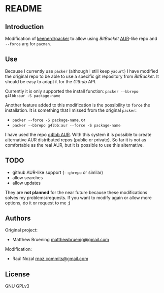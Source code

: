# README


## Introduction

Modification of [keenerd/packer](https://github.com/keenerd/packer) to allow using *BitBucket* [AUR](https://aur.archlinux.org)-like repo and `--force` arg for 
`pacman`.

## Use

Because I currently use `packer` (although I still keep `yaourt`) I have modified
the original repo to be able to use a specific git repository from *BitBucket*. 
It should be easy to adapt it for the *Github* API.

Currently it is only supported the install function:
`packer --bbrepo g4lbb:aur -S package-name`

Another feature added to this modification is the possibility to `force` the installation.
It is something that I missed from the original `packer`:

-   `packer --force -S package-name`, or
-   `packer --bbrepo g4lbb:aur --force -S package-name`

I have used the repo [g4lbb AUR](https://bitbucket.org/g4lbb/aur). With this system it is possible to create alternative
AUR distributed repos (public or private). So far it is not as comfortable as the real AUR,
but it is possible to use this alternative.

## TODO 

-   github AUR-like support (`--ghrepo` or similar)
-   allow searches
-   allow updates

They are **not planned** for the near future because these modifications solves
my problems/requests. If you want to modify again or allow more options, do it or request to me ;)

## Authors

Original project:

-   Matthew Bruening <matthewbruenig@gmail.com>

Modification:

-   Raúl Nozal <rnoz.commits@gmail.com>

## License

GNU GPLv3